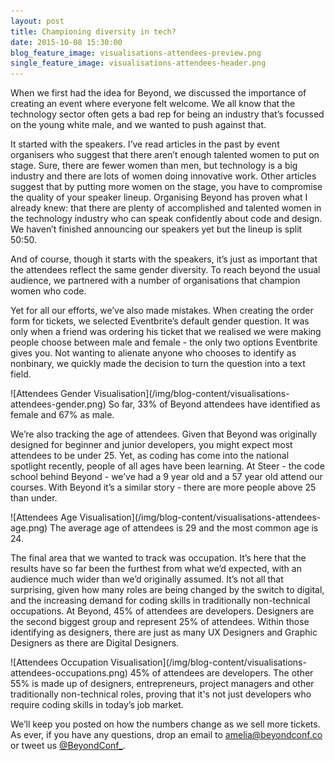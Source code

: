 ```yaml
---
layout: post
title: Championing diversity in tech?
date: 2015-10-08 15:30:00
blog_feature_image: visualisations-attendees-preview.png
single_feature_image: visualisations-attendees-header.png
---
```


When we first had the idea for Beyond, we discussed the importance of creating an event where everyone felt welcome. We all know that the technology sector often gets a bad rep for being an industry that’s focussed on the young white male, and we wanted to push against that.

It started with the speakers. I’ve read articles in the past by event organisers who suggest that there aren’t enough talented women to put on stage. Sure, there are fewer women than men, but technology is a big industry and there are lots of women doing innovative work. Other articles suggest that by putting more women on the stage, you have to compromise the quality of your speaker lineup. Organising Beyond has proven what I already knew: that there are plenty of accomplished and talented women in the technology industry who can speak confidently about code and design. We haven’t finished announcing our speakers yet but the lineup is split 50:50. 

And of course, though it starts with the speakers, it’s just as important that the attendees reflect the same gender diversity. To reach beyond the usual audience, we partnered with a number of organisations that champion women who code.

Yet for all our efforts, we’ve also made mistakes. When creating the order form for tickets, we selected Eventbrite’s default gender question. It was only when a friend was ordering his ticket that we realised we were making people choose between male and female - the only two options Eventbrite gives you. Not wanting to alienate anyone who chooses to identify as nonbinary, we quickly made the decision to turn the question into a text field.

  <div class="image-with-caption">
  ![Attendees Gender Visualisation](/img/blog-content/visualisations-attendees-gender.png)
  So far, 33% of Beyond attendees have identified as female and 67% as male.
  </div>

We’re also tracking the age of attendees. Given that Beyond was originally designed for beginner and junior developers, you might expect most attendees to be under 25. Yet, as coding has come into the national spotlight recently, people of all ages have been learning. At Steer - the code school behind Beyond - we’ve had a 9 year old and a 57 year old attend our courses. With Beyond it’s a similar story - there are more people above 25 than under.

  <div class="image-with-caption">
  ![Attendees Age Visualisation](/img/blog-content/visualisations-attendees-age.png)
  The average age of attendees is 29 and the most common age is 24.
  </div>

The final area that we wanted to track was occupation. It’s here that the results have so far been the furthest from what we’d expected, with an audience much wider than we’d originally assumed. It’s not all that surprising, given how many roles are being changed by the switch to digital, and the increasing demand for coding skills in traditionally non-technical occupations. At Beyond, 45% of attendees are developers. Designers are the second biggest group and represent 25% of attendees. Within those identifying as designers, there are just as many UX Designers and Graphic Designers as there are Digital Designers.

  <div class="image-with-caption">
  ![Attendees Occupation Visualisation](/img/blog-content/visualisations-attendees-occupations.png)
  45% of attendees are developers. The other 55% is made up of designers, entrepreneurs, project managers and other traditionally non-technical roles, proving  that it's not just developers who require coding skills in today’s job market.
  </div>

We’ll keep you posted on how the numbers change as we sell more tickets. As ever, if you have any questions, drop an email to amelia@beyondconf.co or tweet us [@BeyondConf_](https://twitter.com/beyondconf_).
